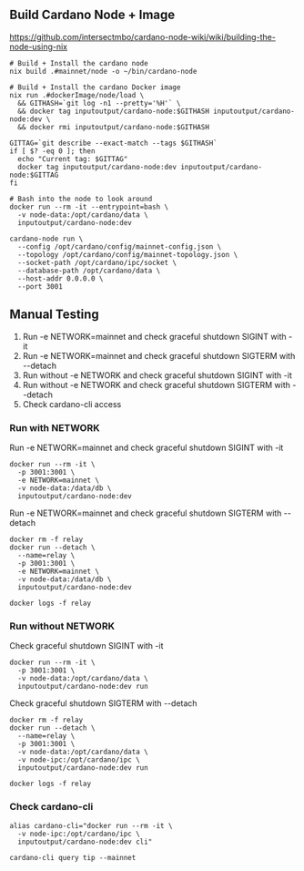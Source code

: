 
## Build Cardano Node + Image

https://github.com/intersectmbo/cardano-node-wiki/wiki/building-the-node-using-nix

```
# Build + Install the cardano node
nix build .#mainnet/node -o ~/bin/cardano-node

# Build + Install the cardano Docker image
nix run .#dockerImage/node/load \
  && GITHASH=`git log -n1 --pretty='%H'` \
  && docker tag inputoutput/cardano-node:$GITHASH inputoutput/cardano-node:dev \
  && docker rmi inputoutput/cardano-node:$GITHASH

GITTAG=`git describe --exact-match --tags $GITHASH`
if [ $? -eq 0 ]; then
  echo "Current tag: $GITTAG"
  docker tag inputoutput/cardano-node:dev inputoutput/cardano-node:$GITTAG
fi

# Bash into the node to look around
docker run --rm -it --entrypoint=bash \
  -v node-data:/opt/cardano/data \
  inputoutput/cardano-node:dev

cardano-node run \
  --config /opt/cardano/config/mainnet-config.json \
  --topology /opt/cardano/config/mainnet-topology.json \
  --socket-path /opt/cardano/ipc/socket \
  --database-path /opt/cardano/data \
  --host-addr 0.0.0.0 \
  --port 3001
```

## Manual Testing

1. Run -e NETWORK=mainnet and check graceful shutdown SIGINT with -it
2. Run -e NETWORK=mainnet and check graceful shutdown SIGTERM with --detach
3. Run without -e NETWORK and check graceful shutdown SIGINT with -it
4. Run without -e NETWORK and check graceful shutdown SIGTERM with --detach
5. Check cardano-cli access

### Run with NETWORK

Run -e NETWORK=mainnet and check graceful shutdown SIGINT with -it

```
docker run --rm -it \
  -p 3001:3001 \
  -e NETWORK=mainnet \
  -v node-data:/data/db \
  inputoutput/cardano-node:dev
```

Run -e NETWORK=mainnet and check graceful shutdown SIGTERM with --detach

```
docker rm -f relay
docker run --detach \
  --name=relay \
  -p 3001:3001 \
  -e NETWORK=mainnet \
  -v node-data:/data/db \
  inputoutput/cardano-node:dev

docker logs -f relay
```

### Run without NETWORK

Check graceful shutdown SIGINT with -it

```
docker run --rm -it \
  -p 3001:3001 \
  -v node-data:/opt/cardano/data \
  inputoutput/cardano-node:dev run
```

Check graceful shutdown SIGTERM with --detach

```
docker rm -f relay
docker run --detach \
  --name=relay \
  -p 3001:3001 \
  -v node-data:/opt/cardano/data \
  -v node-ipc:/opt/cardano/ipc \
  inputoutput/cardano-node:dev run

docker logs -f relay
```

### Check cardano-cli

```
alias cardano-cli="docker run --rm -it \
  -v node-ipc:/opt/cardano/ipc \
  inputoutput/cardano-node:dev cli"

cardano-cli query tip --mainnet
```
